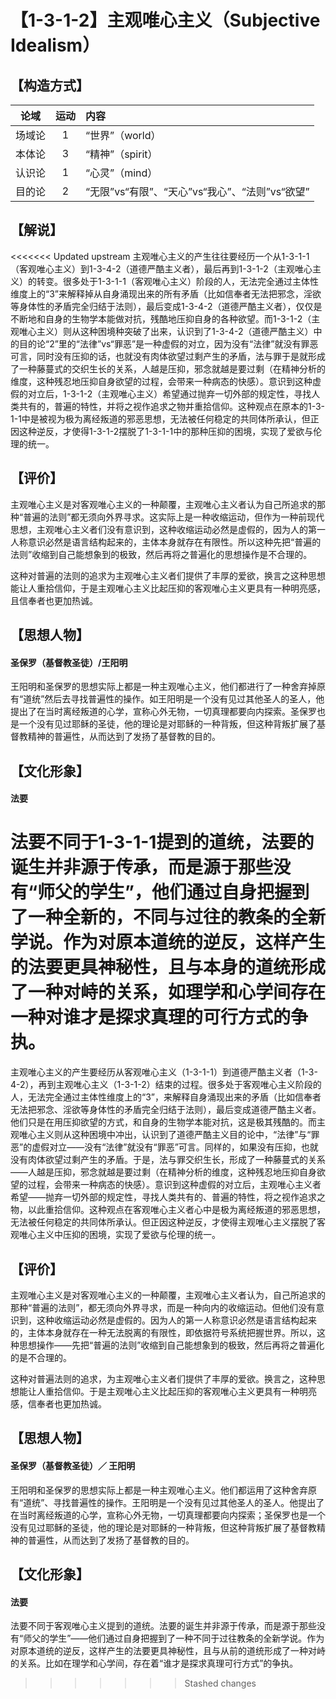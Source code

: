 # 【1-3-1-2】主观唯心主义（Subjective Idealism）

## 【构造方式】
| 论域 | 运动           | 内容 |
|:----:|:----------------:|:-----|
| 场域论   | 1|  “世界”（world）  |
| 本体论   | 3| “精神”（spirit）   |
| 认识论   |1 |  “心灵”（mind）  |
| 目的论   | 2|  “无限”vs“有限”、“天心”vs“我心”、“法则”vs“欲望”  |

## 【解说】
<<<<<<< Updated upstream
主观唯心主义的产生往往要经历一个从1-3-1-1（客观唯心主义）到1-3-4-2（道德严酷主义者），最后再到1-3-1-2（主观唯心主义）的转变。很多处于1-3-1-1（客观唯心主义）阶段的人，无法完全通过主体性维度上的“3”来解释掉从自身涌现出来的所有矛盾（比如信奉者无法把邪念，淫欲等身体性的矛盾完全归结于法则），最后变成1-3-4-2（道德严酷主义者），仅仅是不断地和自身的生物学本能做对抗，残酷地压抑自身的各种欲望。而1-3-1-2（主观唯心主义）则从这种困境种突破了出来，认识到了1-3-4-2（道德严酷主义）中的目的论“2”里的“法律”vs“罪恶”是一种虚假的对立，因为没有“法律”就没有罪恶可言，同时没有压抑的话，也就没有肉体欲望过剩产生的矛盾，法与罪于是就形成了一种藤蔓式的交织生长的关系，人越是压抑，邪念就越是要过剩（在精神分析的维度，这种残忍地压抑自身欲望的过程，会带来一种病态的快感）。意识到这种虚假的对立后，1-3-1-2（主观唯心主义）希望通过抛弃一切外部的规定性，寻找人类共有的，普遍的特性，并将之视作追求之物并重拾信仰。这种观点在原本的1-3-1-1中是被视为极为离经叛道的邪恶思想，无法被任何稳定的共同体所承认，但正因这种逆反，才使得1-3-1-2摆脱了1-3-1-1中的那种压抑的困境，实现了爱欲与伦理的统一。
## 【评价】
主观唯心主义是对客观唯心主义的一种颠覆，主观唯心主义者认为自己所追求的那种“普遍的法则”都无须向外界寻求。这实际上是一种收缩运动，但作为一种前现代思想，主观唯心主义者们没有意识到，这种收缩运动必然是虚假的，因为人的第一人称意识必然是语言结构起来的，主体本身就存在有限性。所以这种先把“普遍的法则”收缩到自己能想象到的极致，然后再将之普遍化的思想操作是不合理的。

这种对普遍的法则的追求为主观唯心主义者们提供了丰厚的爱欲，换言之这种思想能让人重拾信仰，于是主观唯心主义比起压抑的客观唯心主义更具有一种明亮感，且信奉者也更加热诚。
## 【思想人物】
#### 圣保罗（基督教圣徒）/王阳明
王阳明和圣保罗的思想实际上都是一种主观唯心主义，他们都进行了一种舍弃掉原有“道统”然后去寻找普遍性的操作。如王阳明是一个没有见过其他圣人的圣人，他提出了在当时离经叛道的心学，宣称心外无物，一切真理都要向内探索。圣保罗也是一个没有见过耶稣的圣徒，他的理论是对耶稣的一种背叛，但这种背叛扩展了基督教精神的普遍性，从而达到了发扬了基督教的目的。

## 【文化形象】
#### 法要
法要不同于1-3-1-1提到的道统，法要的诞生并非源于传承，而是源于那些没有“师父的学生”，他们通过自身把握到了一种全新的，不同与过往的教条的全新学说。作为对原本道统的逆反，这样产生的法要更具神秘性，且与本身的道统形成了一种对峙的关系，如理学和心学间存在一种对谁才是探求真理的可行方式的争执。
=======
主观唯心主义的产生要经历从客观唯心主义（1-3-1-1）到道德严酷主义者（1-3-4-2），再到主观唯心主义（1-3-1-2）结束的过程。很多处于客观唯心主义阶段的人，无法完全通过主体性维度上的“3”，来解释自身涌现出来的矛盾（比如信奉者无法把邪念、淫欲等身体性的矛盾完全归结于法则），最后变成道德严酷主义者。他们只是在用压抑欲望的方式，和自身的生物学本能对抗，这是极其残酷的。而主观唯心主义则从这种困境中冲出，认识到了道德严酷主义目的论中，“法律”与“罪恶”的虚假对立——没有“法律”就没有“罪恶”可言。同样的，如果没有压抑，也就没有肉体欲望过剩产生的矛盾。于是，法与罪交织生长，形成了一种藤蔓式的关系——人越是压抑，邪念就越是要过剩（在精神分析的维度，这种残忍地压抑自身欲望的过程，会带来一种病态的快感）。意识到这种虚假的对立后，主观唯心主义者希望——抛弃一切外部的规定性，寻找人类共有的、普遍的特性，将之视作追求之物，以此重拾信仰。这种观点在客观唯心主义者心中是极为离经叛道的邪恶思想，无法被任何稳定的共同体所承认。但正因这种逆反，才使得主观唯心主义摆脱了客观唯心主义中压抑的困境，实现了爱欲与伦理的统一。
## 【评价】
主观唯心主义是对客观唯心主义的一种颠覆，主观唯心主义者认为，自己所追求的那种“普遍的法则”，都无须向外界寻求，而是一种向内的收缩运动。但他们没有意识到，这种收缩运动必然是虚假的。因为人的第一人称意识必然是语言结构起来的，主体本身就存在一种无法脱离的有限性，即依据符号系统把握世界。所以，这种思想操作——先把“普遍的法则”收缩到自己能想象到的极致，然后再将之普遍化的是不合理的。

这种对普遍法则的追求，为主观唯心主义者们提供了丰厚的爱欲。换言之，这种思想能让人重拾信仰。于是主观唯心主义比起压抑的客观唯心主义更具有一种明亮感，信奉者也更加热诚。
## 【思想人物】
#### 圣保罗（基督教圣徒）／ 王阳明
王阳明和圣保罗的思想实际上都是一种主观唯心主义。他们都运用了这种舍弃原有“道统”、寻找普遍性的操作。王阳明是一个没有见过其他圣人的圣人。他提出了在当时离经叛道的心学，宣称心外无物，一切真理都要向内探索；圣保罗也是一个没有见过耶稣的圣徒，他的理论是对耶稣的一种背叛，但这种背叛扩展了基督教精神的普遍性，从而达到了发扬了基督教的目的。

## 【文化形象】
#### 法要
法要不同于客观唯心主义提到的道统。法要的诞生并非源于传承，而是源于那些没有“师父的学生”——他们通过自身把握到了一种不同于过往教条的全新学说。作为对原本道统的逆反，这样产生的法要更具神秘性，且与从前的道统形成了一种对峙的关系。比如在理学和心学间，存在着“谁才是探求真理可行方式”的争执。
>>>>>>> Stashed changes
